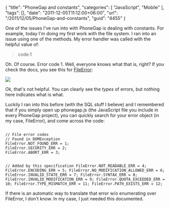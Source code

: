{
	"title": "PhoneGap and constants",
	"categories": [
		"JavaScript",
		"Mobile"
	],
	"tags": [],
	"date": "2011-12-05T11:12:00+06:00",
	"url": "/2011/12/05/PhoneGap-and-constants",
	"guid": "4455"
}

One of the issues I've run into with PhoneGap is dealing with constants. For example, today I'm doing my first work with the file system. I ran into an issue using one of the methods. My error handler was called with the helpful value of:

<p>

<blockquote>
code:1
</blockquote>

<p>

Oh. Of course. Error code 1. Well, everyone knows what that is, right? If you check the docs, you see this for <a href="http://docs.phonegap.com/en/1.2.0/phonegap_file_file.md.html#FileError">FileError</a>:

<p>

<img src="https://static.raymondcamden.com/images/cfjedi/ScreenClip243.png" />

<p>

Ok, that's not helpful. You can clearly see the <i>types</i> of errors, but nothing here indicates what is what. 

<p>

Luckily I ran into this before (with the SQL stuff I believe) and I remembered that if you simply open up phonegap.js (the JavaScript file you include in every PhoneGap project), you can quickly search for your error object (in my case, FileError), and come across the code:

<p>

<code>
// File error codes
// Found in DOMException
FileError.NOT_FOUND_ERR = 1;
FileError.SECURITY_ERR = 2;
FileError.ABORT_ERR = 3;

// Added by this specification
FileError.NOT_READABLE_ERR = 4;
FileError.ENCODING_ERR = 5;
FileError.NO_MODIFICATION_ALLOWED_ERR = 6;
FileError.INVALID_STATE_ERR = 7;
FileError.SYNTAX_ERR = 8;
FileError.INVALID_MODIFICATION_ERR = 9;
FileError.QUOTA_EXCEEDED_ERR = 10;
FileError.TYPE_MISMATCH_ERR = 11;
FileError.PATH_EXISTS_ERR = 12;
</code>

<p>

If there is an automatic way to translate that error w/o enumerating over FileError, I don't know. In my case, I just needed this documented.